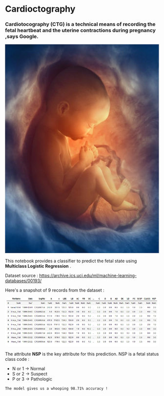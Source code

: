 # Cardioctography

### Cardiotocography (CTG) is a technical means of recording the fetal heartbeat and the uterine contractions during pregnancy ,says Google.




 ![fetus](fetus.jpg) 





This notebook provides a classifier to predict the fetal state using **Multiclass Logistic Regression** .

Dataset source : <https://archive.ics.uci.edu/ml/machine-learning-databases/00193/>

Here's a snapshot of 9 records from the  dataset :

![dataset](cdtc.png)

The attribute **NSP** is the key attribute for this prediction. NSP is a fetal status class code :
<ul>
<li> N  or 1 -> Normal </li>
<li> S or 2 -> Suspect </li>
<li> P or 3 -> Pathologic </li>
</ul>

    The model gives us a whooping 98.71% accuracy !


